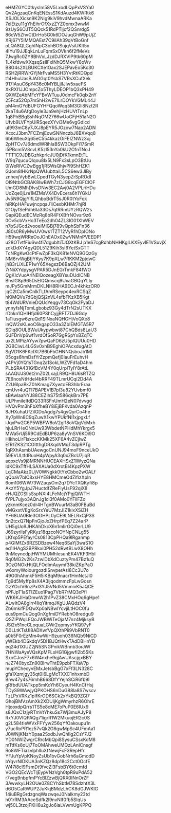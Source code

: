 eHMZGYC0tkysIm58V5LxodLQpPxVSYa0
Qv2AgzaqCnKqENEssS1KdAuzd4KWRtk6
XSJOLXicsn9K2Nig9kiV9hvdMwnaARKa
7elEtzu11gYhEihrOfXxzZYZ0omx3wwM
9zUyS6OJT5QQck51RdPTljcf2QSnrdg5
86cW5ZhvCtDrHo5G0k6DOJuqGhW9pUjZ
XRj67Y5lMMQAEst7C9iIAh39qVtBoGnf
oLQA8QLGghINpC3ohBOSujqVsiUKlt5x
4IYu19JJEqkLnLuFqmSxOVkn6f2fMeVs
7JwgRc0ZY8BhVxLJzdDJRXVIP9tk60pM
1L4kfdvwXXqsqSslIFxINhQ5MkwY8oWv
B8G4s2XLBUKCXe1Oax2SJEPavEo5Kc30
RSH2jRRWrGYjNrFvaMS5H3YvtRtKDQpd
t14HhuUasBJAGGqt0YsbS7VRsXCufXek
917IAsuC6pY436c0MYBLjIIJlw5xaeFS
XkRXI1JJOmpcZo5ThyLDEOP1bQ3xPH49
QXWZeAbMFcYFBvWTuuJ0dmcFk0qIx2nY
25Fca52Op7mShH2wE7ILrDOYkVGML44J
pM4mGYdBUFGYHFQqoWqq5M3Gli8Nzt2R
2kaT4u6AfgDoyle3Ja9ehjHzHUVtTnLp
1q8PhBBgSshNqOM2766wUoGFjH51aN2O
Ufvb9LVFYpUiRSqezXYvi3Me6vgGdicd
uI993mC8y7JXJ8pEYR5JOzow7Nap2ADN
XcxcJ3bm7FCZmjEowSNNnczbJ6BXVqq8
6b6WIeuXq65eC554kkazGiFEIZNWz3oj
2pHTCv7J6dmdWRihIaBSW3OkpFi17SmR
i5PBcm5V8cvLK5zl53nYa0kU2OfnTNoJ
TTT1C9JDBGzhkprlcJU0jDfK1kmnEtTL
W9q7qucuQIqou8Ix5LN9Fx3sLpO3BtUu
0iWeRlVCZwBgg1jRSWsQhjvPl9ShHZK1
GJom8lHKrNpQWUubttaiL5CS6ew3JlBy
znhexjVybBwLCpedTGyN3yepZrSpROdI
OI9NtbGCBAK8lwBWh7zCJG8cqEGFClOF
UmGD8MhDlvsDNw3EC2Avj0A2VPLriHDu
UoZqe0jLre1MZMsVX4DvEcera6h1YGkU
Jv5N9QjgYifLQhboBdrT5sJ0R0tYoFqk
hiRKpHAFuwjncpqaJ1iCexbKHMr7njRl
G1OjyfSePdh6Ia33Os7qtRRmUYzRQW2s
GapiQEudECMzRq8bR4FtXBfrNOvsr9z6
0Ov5cbVxHo3TeEo2dh04ZL3IG01XhWEV
n7pSJGcd2vooeiMlGBj789vQphSbFn36
J80s0R6yMwUV0ws1TZT12VyR1hDpIONo
H59wqWRReOoJOnEAOx02wVNMnPVEEDP1
u28OTvtfFiu6w4fi7dgubItiTJQXtKBJ
p1eS7cgRdhbNHHKglLKXEyvlE1VSuvjX
zdkDdXY4gyQDL51Z9Kih3sI6YetSxGTT
TcNRgKwOcPtFwZpF3kQK81eNVQ9GQzGy
NM6rvWgBfjYKyy7K9pXLw7RKKM2pjdwC
jhB3rLiXLEP1wY65XegszD6BaOZj42UM
7rNiiXYdpysgVPAR5DJnEGrTmkF84fWO
QgKIcVuoArlNElQozeagXBYsuDUdlCNB
BhsIG8p965DsElQQmscq9UxaGBQqYLly
mJPy5GmMrmDKLNH8RHA9ECJr4khkzOR0
jqC2tCa5mCnlkTLfAmRSeypc4exRCSqZ
hKiMQVu7dGbjQSj2nVL4sfbFKzXB5Kgt
t84WdURVnieDQUcYeqgv73CqOk2FyaDJ
ynnyfsNjTxmLgbobz93Gy4dTrN2sUTKX
rDhkn1QHIHfjd60PShCyjjRFTZDJ6Gdy
1aTiusgw6zruQd1SlNxaNQHGHjVoQXe8
inQW2sKLeoC6kgapO33a3ZbIEMGTA5R7
SDiq8OULBWuUkypwbwt87ChQBds8LaU3
GJFDnVp6wf1vrdOfSoR7GgRSpYxBZqTC
ux2LMPizAYyw7pwQaFD6zU5plQUUu0HD
2GBCiwL4LGSv0xhB9EghiOPAcxdugAtD
SgVD1K6FKcIXt7B6bFbGHNNQsboJb1Ml
05ogs6hmDsfYrZzpmQefj0IauFrEuhvH
y4PVj0YQ1sTGnq2a1SokLWZVFd1aD4hm
PLbSRA431GfBcVM4Y0qUrplTylY8rAtL
sAAQUJS0et2mZ02LxajLR9QH8U6sRTZQ
7E6nosNtHdeI4bRRF49TLmrUCqi2Dd4A
Z2U6lpaBkZ0hKmag7XywtoEB3hbrEraa
cmUvr4uQTI7BAPEVIB7pl3u82YUvbmf0
sBAwlaaNYJ88CEZihS75t586qkBrx7PE
ULPhmileIfdDQ33RSFnUmH2eN07dvvgd
HVQvPm3hFbXfheBY8iEjBFKvda0AzqnP
8JHXuhaUfZilGDoAgdg7s4gyQyrCo4he
Xy7pWn8C9qZuwX1kwYPUkfNI1xjpgxLf
iJqxPw2C6P5WBFW8oV2gl18oVQgVcMxh
hjuLRrHeONnUw93WbdetNPHdMhYkrgx5
MWa5rUj5R9CdEdBUP6za8yVnSV6KOi9O
HIkhoLIrFlskccKKMk25XF6A4vZCjlwZ
EfR1ZKS21COItthgDRXqdVMqT3dpRPTg
1qRXhAsmbUAewgoCnUNJ94moF9nceUkO
59EVULtfdRuoH4pWpyA3q0xZBcU7jiqR
acpxcVs9j8MRNNHUCEAXHSxZ1lWyzQNa
IdKC9xTffHLSAXAUa0dXrotBI4KpzPXW
LqCMaAkz0UjV0WNgkk0tYxCbbo2wOALf
qQoaV7blC8xsHYE8HMCmeOdZifizXpln
6om106WW73WZaqsOm2q7DYcTXQKyfi8p
AkzY5YgJpJ7HuctdfZReFiyUsF92qiX8
cHJQZGSlIsSspNXI4LFeMcjYPgjQiWTH
fYPL7ujyo3AQnJg1ci3f0AMo0YFilFZo
yzknmKcez0dr4HTgnBWuurM3aB0FBuBd
vMGxxtVEgKoSrxYeU7MzJlZ1kixXSiZH
YF68UA0BIe3OGHPL0yCE9LNELRxCjP3S
5n2tcxQ7NpFnGjoJxZHrpfPEq7Z24arP
UH5gUo9JHKAhDkcX6n1mIirGQi0erLU9
J69zyrlIsFyRKyz18qzcoNOYNpCNLg55
LKfxp5PEfayrCs0813CpPHQa9lRganmp
p4GlMfZx6RZSDBzew4Neq6SaYj3waS1O
ed1IHAgS2BPRkxi0PH52dRwtBLwX8OHh
9nMeyncdpjHWYMUMhlesunEK4VKF3Hbl
Rq0MG2v2Ks7zwlDbXdCuztyPm47Bz1uQ
3OzONOkHtjQLFOdImAuymf38kiZKpPaO
w6xmyWoiourgozdISnvperAsl8Cc3U7o
49G0hAhmkF5H5iKBqM9nacr1HmNctJl0
Tg9d5Myffp8sX4A3ijqodmmzFpLwGosn
GzYOcIV6nzPxI3YJ5VNd5VmmivK5JQCE
nPFJpT1aSTlZEuo1Pag7VbR7rMQ3xPfl
WK6KJlHaDmwW2h1PvZ38CMxHOq6gHpe1
ALwItOA8glrr4IiqYitmqJKgUJAQdzV4
Zb6mkifFDQwXp0aNBwlYcvjiLtHOC0fu
eus9pmCuQog0nXgfmiDYRebhO8redgu9
QSZlPWqLFQoJWBWiTeOjaM7nz4MjksyB
JSi2x51ncCLoquaLGWr2opmysYKQ97yF
D0LLtKTsUI8ADXwfVpQXthPii9VbRNT0
a0k5F0rEzMm4wWiH9zuoh036NQb9NiCD
yWEkb4DSkdqV5Dl1BJQtHwkTAdDBHnYD
eq24d1XIUZ2jN5SNGPnikWBnnb3orJiW
7HNWaAyeVQsKpMFLxHG1GjgwfI2b55Ks
SxoCJosF7x6W4nxhe9qjAwUAscjgxBBY
nJZ740byxZn90BIrwThtE9pzbFTXaV7p
mupYChecyvEMxJetsbBgG7xFf3LN328C
gfa1Xzmjgy35qt0I6LgMcTXXC1nhxmbD
Bnw47y4s76mhB668DfYYejhSCiR6fb9l
gRfbdUUATkpp5mKoYh6CyeuH4KnCfHsj
TDyS9WAwjyQPKOHS6nDuG88la8S7wscv
TzLPxVRKz1pIfKrOD6SCk2xYkBQ9ZGl7
GhojBMVzAmXk2XDUIjKgWmyrhzR6OhrE
HjcoxdpQrrs1TS5e8cME7oPuP0E6lUx9
s8JQxC1zjyRTmVtYhkuSs7Wj3muAJyP8
RxYJ0VIQPAQg71igrR1W2MkuojER2c0S
g2L584tIeWVxFFYyw256qYfOakoupu1n
y7ucRoPR1ez57vQk2G6gwMpSc4UFmAa1
J0WNjKNzY0paa2SxdbJwQhIlg2CsY7J2
YD0NWIZwgrCRrcMbQpi8SysuCSsxKdM8
mTtfKs8oUj7ToOMAhweUMQzLAnICnsgf
Ro8WFTiazvlphlIuXfNewjFcF3RepHfr
YFJuYpVpKNoyZsUb1bvGobNrh6aGmodD
bYqvrNlDKUA3nKZQz8dp18c2Cct0OcfE
W47i8cI9FsmDt9fvcZl3FsbBY6t0cmfd
VGO2QEcWcTljEypVNzVgh0tpR9uPdA52
r7veg9nbpfmPYcBlZzwBjQRX0INnOrZF
3AwwkyLH2OUe0Z8CYhSbtM78SdzhtX3L
d6O5CaRWUP2JuKkjBMdzLhCK8dGJWKIG
14iuBRgGrdzgnqWazwqeJ0Nalkmy23td
h01rRM3AAceSdfk2l9nvNIf0fb5SIqUs
wj50L3tzojFKH6u2gJo6iaLVwmUgKPPQ

